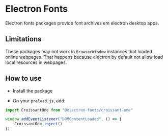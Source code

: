# Electron Fonts

Electron fonts packages provide font archives em electron desktop apps.

## Limitations

These packages may not work in `BrowserWindow` instances that loaded online webpages. That happens because electron by default not allow load local resources in webpages.

## How to use

* Install the package

* On your `preload.js`, add:

```ts
import CroissantOne from "@electron-fonts/croissant-one"

window.addEventListener("DOMContentLoaded", () => {
    CroissantOne.inject()
})
```